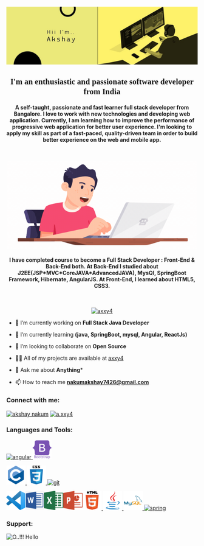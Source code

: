 ![logo](https://github.com/axxy4/axxy4/blob/main/Akki11.jpg)

<h2 align="center"><font face="Brush Script MT">I'm an enthusiastic and passionate software developer from India</font></h2>

<h4 align="center">A self-taught, passionate and fast learner full stack developer from Bangalore. I love to work with new technologies and developing web application. Currently, I am learning how to improve the performance of progressive web application for better user experience. I'm looking to apply my skill as part of a fast-paced, quality-driven team in order to build better experience on the web and mobile app.</h4><br>

<p align="center"><img align="center" alt="coding" width="500" src="https://github.com/axxy4/axxy4/blob/main/Nakum1.gif"></p>

<h4 align="center">I have completed course to become a Full Stack Developer : Front-End & Back-End both. At Back-End I studied about J2EE(JSP*MVC*CoreJAVA*AdvancedJAVA), MysQl, SpringBoot Framework, Hibernate, AngularJS. At Front-End, I learned about HTML5, CSS3.</h4><br>

<p align="center"> <a href="https://github.com/ryo-ma/github-profile-trophy"><img src="https://github-profile-trophy.vercel.app/?username=axxy4" alt="axxy4" /></a> </p>



- 🔭 I’m currently working on **Full Stack Java Developer**

- 🌱 I’m currently learning **(java, SpringBoot, mysql, Angular, ReactJs)**

- 👯 I’m looking to collaborate on **Open Source**

- 👨‍💻 All of my projects are available at [axxy4](axxy4)

- 💬 Ask me about **Anything***

- 📫 How to reach me **nakumakshay7426@gmail.com**

<h3 align="left">Connect with me:</h3>
<p align="left">
<a href="https://linkedin.com/in/akshay nakum" target="blank"><img align="center" src="https://raw.githubusercontent.com/rahuldkjain/github-profile-readme-generator/master/src/images/icons/Social/linked-in-alt.svg" alt="akshay nakum" height="50" width="50" /></a>
<a href="https://instagram.com/a.xxy4" target="blank"><img align="center" src="https://raw.githubusercontent.com/rahuldkjain/github-profile-readme-generator/master/src/images/icons/Social/instagram.svg" alt="a.xxy4" height="50" width="50" /></a>
</p>

<h3 align="left">Languages and Tools:</h3>
<p align="left"> <a href="https://angular.io" target="_blank" rel="noreferrer"> 
<img src="https://angular.io/assets/images/logos/angular/angular.svg" alt="angular" width="50" height="50"/> </a> <a href="https://getbootstrap.com" target="_blank" rel="noreferrer"> 
<img src="https://raw.githubusercontent.com/devicons/devicon/master/icons/bootstrap/bootstrap-plain-wordmark.svg" alt="bootstrap" width="50" height="50"/> </a> <a href="https://www.cprogramming.com/" target="_blank" rel="noreferrer">
  
<img src="https://raw.githubusercontent.com/devicons/devicon/master/icons/c/c-original.svg" alt="c" width="50" height="50"/> </a> <a href="https://www.w3schools.com/css/" target="_blank" rel="noreferrer"> 
<img src="https://raw.githubusercontent.com/devicons/devicon/master/icons/css3/css3-original-wordmark.svg" alt="css3" width="50" height="50"/> </a> <a href="https://git-scm.com/" target="_blank" rel="noreferrer"> 
<img src="https://www.vectorlogo.zone/logos/git-scm/git-scm-icon.svg" alt="git" width="50" height="50"/> </a> <a href="https://www.w3.org/html/" target="_blank" rel="noreferrer"> </p>
  
<img align="left" alt="VS Code" src="https://github.com/Andra-Diana-Popescu/Andra-Diana-Popescu/blob/main/Images/Visual_Studio_Code.png" height="50"/>
<img align="left" alt="Word" src="https://github.com/Andra-Diana-Popescu/Andra-Diana-Popescu/blob/main/Images/microsoft-word-logo.png" height="50"/>
<img align="left" alt="Excel" src="https://github.com/Andra-Diana-Popescu/Andra-Diana-Popescu/blob/main/Images/Microsoft_Excel.png" height="50"/> 
<img align="left" alt="PowerPoint" src="https://github.com/Andra-Diana-Popescu/Andra-Diana-Popescu/blob/main/Images/Microsoft_PowerPoint.png" height="50"/></p>
  
  
 <img src="https://raw.githubusercontent.com/devicons/devicon/master/icons/html5/html5-original-wordmark.svg" alt="html5" width="50" height="50"/> </a> <a href="https://www.java.com" target="_blank" rel="noreferrer"> <img src="https://raw.githubusercontent.com/devicons/devicon/master/icons/java/java-original.svg" alt="java" width="50" height="50"/> </a> <a href="https://www.mysql.com/" target="_blank" rel="noreferrer"> <img src="https://raw.githubusercontent.com/devicons/devicon/master/icons/mysql/mysql-original-wordmark.svg" alt="mysql" width="50" height="50"/> </a> <a href="https://spring.io/" target="_blank" rel="noreferrer"> <img src="https://www.vectorlogo.zone/logos/springio/springio-icon.svg" alt="spring" width="50" height="50"/> </a> 

<h3 align="left">Support:</h3>
<p><a href="https://www.buymeacoffee.com/O..!!! Hello "> <img align="left" src="https://cdn.buymeacoffee.com/buttons/v2/default-yellow.png" height="50" width="210" alt="O..!!! Hello " /></a></p><br><br><br>
